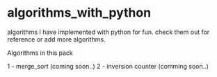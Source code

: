 algorithms_with_python
======================

algorithms I have implemented with python for fun. check them out for reference or add more algorithms.

Algorithms in this pack

1 - merge_sort (coming soon..)
2 - inversion counter (comming soon..)
 
